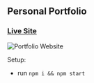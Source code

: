 ## Personal Portfolio

### [Live Site](https://rohitkumar-chaudhari-portfolio.netlify.app/)

![Portfolio Website](https://drive.google.com/file/d/10tAk5CJxlzlf6N6G96VSBMHNWocKyZ8F/view?usp=sharing)

Setup:
- run ```npm i && npm start```

